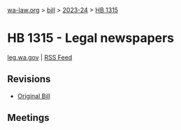 [wa-law.org](/) > [bill](/bill/) > [2023-24](/bill/2023-24/) > [HB 1315](/bill/2023-24/hb/1315/)

# HB 1315 - Legal newspapers
[leg.wa.gov](https://app.leg.wa.gov/billsummary?BillNumber=1315&Year=2023&Initiative=false) | [RSS Feed](./rss.xml)

## Revisions
* [Original Bill](1/)

## Meetings